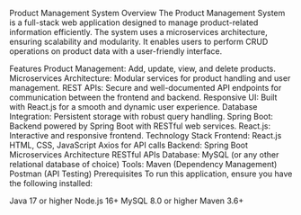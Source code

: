 Product Management System
Overview
The Product Management System is a full-stack web application designed to manage product-related information efficiently. The system uses a microservices architecture, ensuring scalability and modularity. It enables users to perform CRUD operations on product data with a user-friendly interface.

Features
Product Management: Add, update, view, and delete products.
Microservices Architecture: Modular services for product handling and user management.
REST APIs: Secure and well-documented API endpoints for communication between the frontend and backend.
Responsive UI: Built with React.js for a smooth and dynamic user experience.
Database Integration: Persistent storage with robust query handling.
Spring Boot: Backend powered by Spring Boot with RESTful web services.
React.js: Interactive and responsive frontend.
Technology Stack
Frontend:
React.js
HTML, CSS, JavaScript
Axios for API calls
Backend:
Spring Boot
Microservices Architecture
RESTful APIs
Database:
MySQL (or any other relational database of choice)
Tools:
Maven (Dependency Management)
Postman (API Testing)
Prerequisites
To run this application, ensure you have the following installed:

Java 17 or higher
Node.js 16+
MySQL 8.0 or higher
Maven 3.6+
